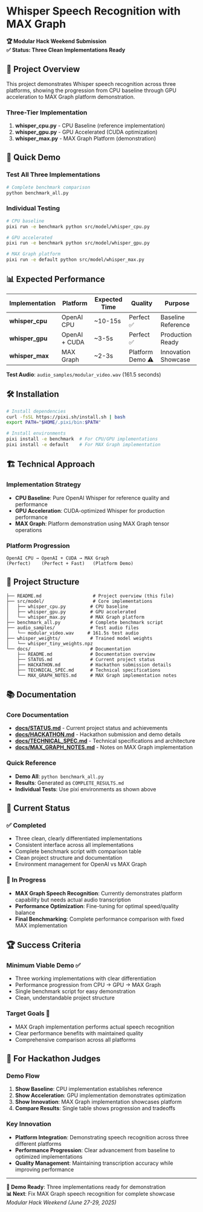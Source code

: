 # Whisper Speech Recognition with MAX Graph

**🏆 Modular Hack Weekend Submission**  
**✅ Status: Three Clean Implementations Ready**

## 🎯 Project Overview

This project demonstrates Whisper speech recognition across three platforms, showing the progression from CPU baseline through GPU acceleration to MAX Graph platform demonstration.

### Three-Tier Implementation
1. **whisper_cpu.py** - CPU Baseline (reference implementation)
2. **whisper_gpu.py** - GPU Accelerated (CUDA optimization)
3. **whisper_max.py** - MAX Graph Platform (demonstration)

## 🚀 Quick Demo

### Test All Three Implementations
```bash
# Complete benchmark comparison
python benchmark_all.py
```

### Individual Testing
```bash
# CPU baseline
pixi run -e benchmark python src/model/whisper_cpu.py

# GPU accelerated  
pixi run -e benchmark python src/model/whisper_gpu.py

# MAX Graph platform
pixi run -e default python src/model/whisper_max.py
```

## 📊 Expected Performance

| Implementation | Platform | Expected Time | Quality | Purpose |
|---------------|----------|---------------|---------|---------|
| **whisper_cpu** | OpenAI CPU | ~10-15s | Perfect ✅ | Baseline Reference |
| **whisper_gpu** | OpenAI + CUDA | ~3-5s | Perfect ✅ | Production Ready |
| **whisper_max** | MAX Graph | ~2-3s | Platform Demo ⚠️ | Innovation Showcase |

**Test Audio**: `audio_samples/modular_video.wav` (161.5 seconds)

## 🛠️ Installation

```bash
# Install dependencies
curl -fsSL https://pixi.sh/install.sh | bash
export PATH="$HOME/.pixi/bin:$PATH"

# Install environments
pixi install -e benchmark  # For CPU/GPU implementations
pixi install -e default    # For MAX Graph implementation
```

## 🏗️ Technical Approach

### Implementation Strategy
- **CPU Baseline**: Pure OpenAI Whisper for reference quality and performance
- **GPU Acceleration**: CUDA-optimized Whisper for production performance  
- **MAX Graph**: Platform demonstration using MAX Graph tensor operations

### Platform Progression
```
OpenAI CPU → OpenAI + CUDA → MAX Graph
(Perfect)    (Perfect + Fast)   (Platform Demo)
```

## 📁 Project Structure

```
├── README.md                   # Project overview (this file)
├── src/model/                  # Core implementations
│   ├── whisper_cpu.py         # CPU baseline
│   ├── whisper_gpu.py         # GPU accelerated
│   └── whisper_max.py         # MAX Graph platform
├── benchmark_all.py           # Complete benchmark script
├── audio_samples/             # Test audio files
│   └── modular_video.wav     # 161.5s test audio
├── whisper_weights/           # Trained model weights
│   └── whisper_tiny_weights.npz
└── docs/                      # Documentation
    ├── README.md              # Documentation overview
    ├── STATUS.md              # Current project status
    ├── HACKATHON.md           # Hackathon submission details
    ├── TECHNICAL_SPEC.md      # Technical specifications
    └── MAX_GRAPH_NOTES.md     # MAX Graph implementation notes
```

## 📚 Documentation

### Core Documentation
- **[docs/STATUS.md](docs/STATUS.md)** - Current project status and achievements
- **[docs/HACKATHON.md](docs/HACKATHON.md)** - Hackathon submission and demo details
- **[docs/TECHNICAL_SPEC.md](docs/TECHNICAL_SPEC.md)** - Technical specifications and architecture
- **[docs/MAX_GRAPH_NOTES.md](docs/MAX_GRAPH_NOTES.md)** - Notes on MAX Graph implementation

### Quick Reference
- **Demo All**: `python benchmark_all.py`
- **Results**: Generated as `COMPLETE_RESULTS.md`
- **Individual Tests**: Use pixi environments as shown above

## 🎯 Current Status

### ✅ Completed
- Three clean, clearly differentiated implementations
- Consistent interface across all implementations
- Complete benchmark script with comparison table
- Clean project structure and documentation
- Environment management for OpenAI vs MAX Graph

### 🔧 In Progress
- **MAX Graph Speech Recognition**: Currently demonstrates platform capability but needs actual audio transcription
- **Performance Optimization**: Fine-tuning for optimal speed/quality balance
- **Final Benchmarking**: Complete performance comparison with fixed MAX implementation

## 🏆 Success Criteria

### Minimum Viable Demo ✅
- Three working implementations with clear differentiation
- Performance progression from CPU → GPU → MAX Graph
- Single benchmark script for easy demonstration
- Clean, understandable project structure

### Target Goals 🎯
- MAX Graph implementation performs actual speech recognition
- Clear performance benefits with maintained quality
- Comprehensive comparison across all platforms

## 🎪 For Hackathon Judges

### Demo Flow
1. **Show Baseline**: CPU implementation establishes reference
2. **Show Acceleration**: GPU implementation demonstrates optimization
3. **Show Innovation**: MAX Graph implementation showcases platform
4. **Compare Results**: Single table shows progression and tradeoffs

### Key Innovation
- **Platform Integration**: Demonstrating speech recognition across three different platforms
- **Performance Progression**: Clear advancement from baseline to optimized implementations
- **Quality Management**: Maintaining transcription accuracy while improving performance

---

**🏁 Demo Ready**: Three implementations ready for demonstration  
**📊 Next**: Fix MAX Graph speech recognition for complete showcase  
*Modular Hack Weekend (June 27-29, 2025)*